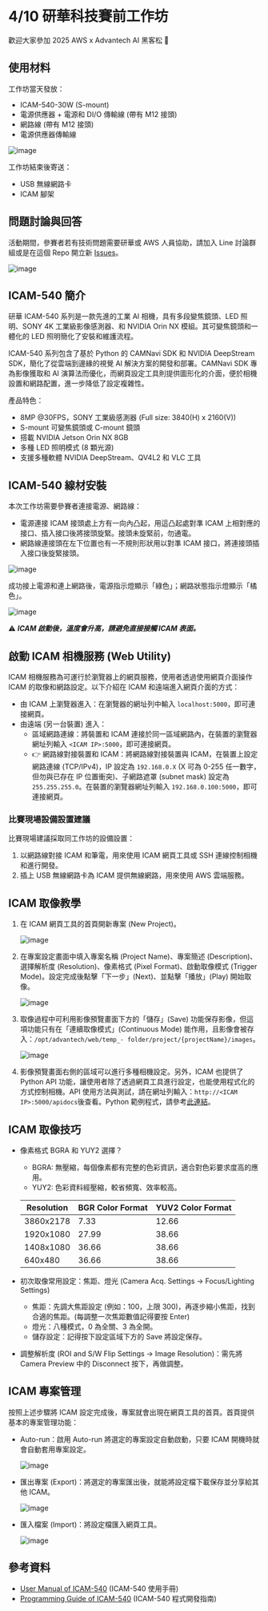 # 4/10 研華科技賽前工作坊

歡迎大家參加 2025 AWS x Advantech AI 黑客松 🚀

## 使用材料

工作坊當天發放：

- ICAM-540-30W (S-mount)
- 電源供應器 + 電源和 DI/O 傳輸線 (帶有 M12 接頭)
- 網路線 (帶有 M12 接頭)
- 電源供應器傳輸線

![image](https://github.com/user-attachments/assets/64d94d54-fc99-4c84-baee-541a4b6dbbe6)

工作坊結束後寄送：

- USB 無線網路卡
- ICAM 腳架

## 問題討論與回答

活動期間，參賽者若有技術問題需要研華或 AWS 人員協助，請加入 Line 討論群組或是在這個 Repo 開立新 [Issues](https://github.com/chunyu1021/AI_Hackathon_2025/issues)。

![image](https://github.com/user-attachments/assets/0ca0a04f-f77e-44df-b249-5c0f5952406e)

## ICAM-540 簡介

研華 ICAM-540 系列是一款先進的工業 AI 相機，具有多段變焦鏡頭、LED 照明、SONY 4K 工業級影像感測器、和 NVIDIA Orin NX 模組。其可變焦鏡頭和一體化的 LED 照明簡化了安裝和維護流程。

ICAM-540 系列包含了基於 Python 的 CAMNavi SDK 和 NVIDIA DeepStream SDK，簡化了從雲端到邊緣的視覺 AI 解決方案的開發和部署。CAMNavi SDK 專為影像獲取和 AI 演算法而優化，而網頁設定工具則提供圖形化的介面，便於相機設置和網路配置，進一步降低了設定複雜性。

產品特色：

- 8MP @30FPS，SONY 工業級感測器 (Full size: 3840(H) x 2160(V))
- S-mount 可變焦鏡頭或 C-mount 鏡頭
- 搭載 NVIDIA Jetson Orin NX 8GB
- 多種 LED 照明模式 (8 顆光源)
- 支援多種軟體 NVIDIA DeepStream、QV4L2 和 VLC 工具

## ICAM-540 線材安裝

本次工作坊需要參賽者連接電源、網路線：

- 電源連接 ICAM 接頭處上方有一向內凸起，用這凸起處對準 ICAM 上相對應的接口、插入接口後將接頭旋緊。接頭未旋緊前，勿通電。
- 網路線連接頭在左下位置也有一不規則形狀用以對準 ICAM 接口，將連接頭插入接口後旋緊接頭。

![image](https://github.com/user-attachments/assets/fec24519-f8bf-4543-b9ec-42a1f9fe3801)

成功接上電源和連上網路後，電源指示燈顯示「綠色」；網路狀態指示燈顯示「橘色」。

![image](https://github.com/user-attachments/assets/2af6e526-4a6d-4264-8b9b-a9df6e3476ce)

⚠️ ***ICAM 啟動後，溫度會升高，請避免直接接觸 ICAM 表面。***

## 啟動 ICAM 相機服務 (Web Utility)

ICAM 相機服務為可運行於瀏覽器上的網頁服務，使用者透過使用網頁介面操作 ICAM 的取像和網路設定。以下介紹在 ICAM 和遠端進入網頁介面的方式：

- 由 ICAM 上瀏覽器進入：在瀏覽器的網址列中輸入 `localhost:5000`，即可連接網頁。
- 由遠端 (另一台裝置) 進入：
	- 區域網路連線：將裝置和 ICAM 連接於同一區域網路內，在裝置的瀏覽器網址列輸入 `<ICAM IP>:5000`，即可連接網頁。
	- 👉 網路線對接裝置和 ICAM：將網路線對接裝置與 ICAM，在裝置上設定網路連線 (TCP/IPv4)，IP 設定為 `192.168.0.X` (X 可為 0-255 任一數字，但勿與已存在 IP 位置衝突)、子網路遮罩 (subnet mask) 設定為 `255.255.255.0`。在裝置的瀏覽器網址列輸入 `192.168.0.100:5000`，即可連接網頁。

### 比賽現場設備設置建議

比賽現場建議採取同工作坊的設備設置：

1. 以網路線對接 ICAM 和筆電，用來使用 ICAM 網頁工具或 SSH 連線控制相機和進行開發。
2. 插上 USB 無線網路卡為 ICAM 提供無線網路，用來使用 AWS 雲端服務。

## ICAM 取像教學

1. 在 ICAM 網頁工具的首頁開新專案 (New Project)。

   ![image](https://github.com/user-attachments/assets/3a70b8d9-5d21-47ef-8fcb-7c6add6c8ec8)
   
2. 在專案設定畫面中填入專案名稱 (Project Name)、專案簡述 (Description)、選擇解析度 (Resolution)、像素格式 (Pixel Format)、啟動取像模式 (Trigger Mode)。設定完成後點擊「下一步」(Next)、並點擊「播放」(Play) 開始取像。

   ![image](https://github.com/user-attachments/assets/2cbdfbaa-b139-4e78-872b-3211d4f5f90e)
   
3. 取像過程中可利用影像預覽畫面下方的「儲存」(Save) 功能保存影像，但這項功能只有在「連續取像模式」(Continuous Mode) 能作用，且影像會被存入：`/opt/advantech/web/temp_-
folder/project/{projectName}/images`。

   ![image](https://github.com/user-attachments/assets/4ff49325-d3bb-4f8f-acc7-1efc87ba0357)

4. 影像預覽畫面右側的區域可以進行多種相機設定。另外，ICAM 也提供了 Python API 功能，讓使用者除了透過網頁工具進行設定，也能使用程式化的方式控制相機。API 使用方法與測試，請在網址列輸入：`http://<ICAM IP>:5000/apidocs`後查看。Python 範例程式，請參考[此連結](https://drive.google.com/file/d/1oublr9ByOkKBj-pFa7G4itNl2BQJTHEr/view?usp=drive_link)。

## ICAM 取像技巧

- 像素格式 BGRA 和 YUY2 選擇？
	- BGRA: 無壓縮，每個像素都有完整的色彩資訊，適合對色彩要求度高的應用。
	- YUY2: 色彩資料經壓縮，較省頻寬、效率較高。
 
   	| Resolution | BGR Color Format | YUV2 Color Format|
   	| -------- | ------- | ------- |
   	| 3860x2178  | 7.33    | 12.66 |
   	| 1920x1080 | 27.99    |38.66 |
   	| 1408x1080    | 36.66    |38.66|
  	| 640x480    | 36.66    |38.66|

- 初次取像常用設定：焦距、燈光 (Camera Acq. Settings -> Focus/Lighting Settings)
	- 焦距：先調大焦距設定 (例如：100，上限 300)，再逐步縮小焦距，找到合適的焦距。(每調整一次焦距數值記得要按 Enter)
	- 燈光：八種模式，0 為全關、3 為全開。
	- 儲存設定：記得按下設定區域下方的 Save 將設定保存。
 - 調整解析度 (ROI and S/W Flip Settings -> Image Resolution)：需先將 Camera Preview 中的 Disconnect 按下，再做調整。

## ICAM 專案管理

按照上述步驟將 ICAM 設定完成後，專案就會出現在網頁工具的首頁。首頁提供基本的專案管理功能：

- Auto-run：啟用 Auto-run 將選定的專案設定自動啟動，只要 ICAM 開機時就會自動套用專案設定。

   ![image](https://github.com/user-attachments/assets/0697f092-9edb-488e-b6f6-077be534e138)

- 匯出專案 (Export)：將選定的專案匯出後，就能將設定檔下載保存並分享給其他 ICAM。

   ![image](https://github.com/user-attachments/assets/bcebca8d-ada9-4aac-bd97-583dd0eaca10)

- 匯入檔案 (Import)：將設定檔匯入網頁工具。

   ![image](https://github.com/user-attachments/assets/6ceae0e7-6d12-4edf-8c19-a3c38b14b690)

## 參考資料

- [User Manual of ICAM-540](https://downloadt.advantech.com/download/downloadsr.aspx?File_Id=1-2NA6ODY) (ICAM-540 使用手冊)
- [Programming Guide of ICAM-540](https://downloadt.advantech.com/download/downloadsr.aspx?File_Id=1-2NA6ODY) (ICAM-540 程式開發指南)
